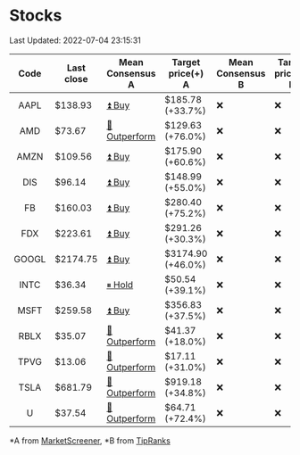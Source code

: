 # Stocks
Last Updated: 2022-07-04 23:15:31

|Code|Last close|Mean Consensus A|Target price(+) A|Mean Consensus B|Target price(+) B|
|:--:|-|-|-|-|-|
|AAPL|$138.93|[⏫ Buy](https://m.marketscreener.com/quote/stock/-4849/)|$185.78 (+33.7%)|❌|❌|
|AMD|$73.67|[🔼 Outperform](https://m.marketscreener.com/quote/stock/-19475876/)|$129.63 (+76.0%)|❌|❌|
|AMZN|$109.56|[⏫ Buy](https://m.marketscreener.com/quote/stock/-12864605/)|$175.90 (+60.6%)|❌|❌|
|DIS|$96.14|[⏫ Buy](https://m.marketscreener.com/quote/stock/-4842/)|$148.99 (+55.0%)|❌|❌|
|FB|$160.03|[⏫ Buy](https://m.marketscreener.com/quote/stock/-10547141/)|$280.40 (+75.2%)|❌|❌|
|FDX|$223.61|[⏫ Buy](https://m.marketscreener.com/quote/stock/-12585/)|$291.26 (+30.3%)|❌|❌|
|GOOGL|$2174.75|[⏫ Buy](https://m.marketscreener.com/quote/stock/-24203373/)|$3174.90 (+46.0%)|❌|❌|
|INTC|$36.34|[⏸ Hold](https://m.marketscreener.com/quote/stock/-4829/)|$50.54 (+39.1%)|❌|❌|
|MSFT|$259.58|[⏫ Buy](https://m.marketscreener.com/quote/stock/-4835/)|$356.83 (+37.5%)|❌|❌|
|RBLX|$35.07|[🔼 Outperform](https://m.marketscreener.com/quote/stock/-117793644/)|$41.37 (+18.0%)|❌|❌|
|TPVG|$13.06|[🔼 Outperform](https://m.marketscreener.com/quote/stock/-15933327/)|$17.11 (+31.0%)|❌|❌|
|TSLA|$681.79|[🔼 Outperform](https://m.marketscreener.com/quote/stock/-6344549/)|$919.18 (+34.8%)|❌|❌|
|U|$37.54|[🔼 Outperform](https://m.marketscreener.com/quote/stock/-112492634/)|$64.71 (+72.4%)|❌|❌|


*A from [MarketScreener](https://www.marketscreener.com), *B from [TipRanks](https://www.tipranks.com)
